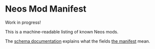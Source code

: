 # Neos Mod Manifest

Work in progress!

This is a machine-readable listing of known Neos mods.

The [schema documentation](docs/schema.md) explains what the fields [the manifest](manifest.json) mean.
